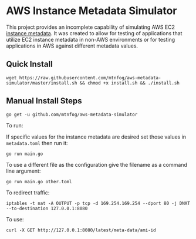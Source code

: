 # AWS Instance Metadata Simulator

This project provides an incomplete capability of simulating AWS EC2 [instance metadata](http://docs.aws.amazon.com/AWSEC2/latest/UserGuide/ec2-instance-metadata.html). It was created to allow for testing of applications that utilize EC2 instance metadata in non-AWS environments or for testing applications in AWS against different metadata values.

## Quick Install

`wget https://raw.githubusercontent.com/mtnfog/aws-metadata-simulator/master/install.sh && chmod +x install.sh && ./install.sh`

## Manual Install Steps

`go get -u github.com/mtnfog/aws-metadata-simulator`

To run:

If specific values for the instance metadata are desired set those values in `metadata.toml` then run it:

`go run main.go`

To use a different file as the configuration give the filename as a command line argument:

`go run main.go other.toml`

To redirect traffic:

`iptables -t nat -A OUTPUT -p tcp -d 169.254.169.254 --dport 80 -j DNAT --to-destination 127.0.0.1:8080`

To use:

`curl -X GET http://127.0.0.1:8080/latest/meta-data/ami-id`

